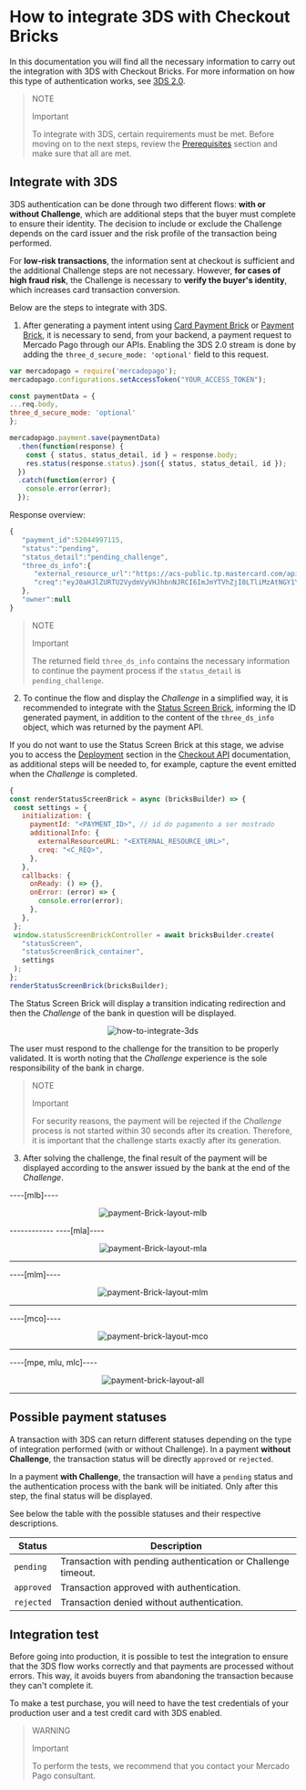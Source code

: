 # How to integrate 3DS with Checkout Bricks

In this documentation you will find all the necessary information to carry out the integration with 3DS with Checkout Bricks. For more information on how this type of authentication works, see [3DS 2.0](/developers/en/docs/checkout-bricks/how-tos/improve-payment-approval/3ds).

> NOTE
>
> Important
>
> To integrate with 3DS, certain requirements must be met. Before moving on to the next steps, review the [Prerequisites](/developers/en/docs/checkout-bricks/prerequisites) section and make sure that all are met.

## Integrate with 3DS

3DS authentication can be done through two different flows: **with or without Challenge**, which are additional steps that the buyer must complete to ensure their identity. The decision to include or exclude the Challenge depends on the card issuer and the risk profile of the transaction being performed.

For **low-risk transactions**, the information sent at checkout is sufficient and the additional Challenge steps are not necessary. However, **for cases of high fraud risk**, the Challenge is necessary to **verify the buyer's identity**, which increases card transaction conversion.

Below are the steps to integrate with 3DS.

1. After generating a payment intent using [Card Payment Brick](/developers/en/docs/checkout-bricks/card-payment-brick/introduction) or [Payment Brick](/developers/en/docs/checkout-bricks/payment-brick/introduction), it is necessary to send, from your backend, a payment request to Mercado Pago through our APIs. Enabling the 3DS 2.0 stream is done by adding the `three_d_secure_mode: 'optional'` field to this request.

```javascript
var mercadopago = require('mercadopago');
mercadopago.configurations.setAccessToken("YOUR_ACCESS_TOKEN");

const paymentData = {
...req.body,
three_d_secure_mode: 'optional'
};

mercadopago.payment.save(paymentData)
  .then(function(response) {
    const { status, status_detail, id } = response.body;
    res.status(response.status).json({ status, status_detail, id });
  })
  .catch(function(error) {
    console.error(error);
  });
```

 Response overview:

```javascript
{
   "payment_id":52044997115,
   "status":"pending",
   "status_detail":"pending_challenge",
   "three_ds_info":{
      "external_resource_url":"https://acs-public.tp.mastercard.com/api/v1/browser_Challenges",
      "creq":"eyJ0aHJlZURTU2VydmVyVHJhbnNJRCI6ImJmYTVhZjI0LTliMzAtNGY1Yi05MzQwLWJkZTc1ZjExMGM1MCIsImFjlOWYiLCJjW5kb3dTaXplIjoiMDQiLCJtZXNzYWdlVHlwZSI6IkNSZXEiLCJtZXNzYWdlVmVyc2lvbiI6IS4wIn0"
   },
   "owner":null
}
```

> NOTE
>
> Important
>
> The returned field `three_ds_info` contains the necessary information to continue the payment process if the `status_detail` is `pending_challenge`.

2. To continue the flow and display the _Challenge_ in a simplified way, it is recommended to integrate with the [Status Screen Brick](/developers/en/docs/checkout-bricks/status-screen-brick/default-rendering), informing the ID generated payment, in addition to the content of the `three_ds_info` object, which was returned by the payment API.

If you do not want to use the Status Screen Brick at this stage, we advise you to access the [Deployment](/developers/en/docs/checkout-api/how-tos/how-to-integrate-3ds) section in the [Checkout API](/developers/en/docs/checkout-api/landing) documentation, as additional steps will be needed to, for example, capture the event emitted when the _Challenge_ is completed.

```javascript
{
const renderStatusScreenBrick = async (bricksBuilder) => {
 const settings = {
   initialization: {
     paymentId: "<PAYMENT_ID>", // id do pagamento a ser mostrado
     additionalInfo: {
       externalResourceURL: "<EXTERNAL_RESOURCE_URL>",
       creq: "<C_REQ>",
     },
   },
   callbacks: {
     onReady: () => {},
     onError: (error) => {
       console.error(error);
     },
   },
 };
 window.statusScreenBrickController = await bricksBuilder.create(
   "statusScreen",
   "statusScreenBrick_container",
   settings
 );
};
renderStatusScreenBrick(bricksBuilder);

```

The Status Screen Brick will display a transition indicating redirection and then the _Challenge_ of the bank in question will be displayed.

<center>

![how-to-integrate-3ds](checkout-bricks/how-to-integrate-3ds-en.gif)

</center>

The user must respond to the challenge for the transition to be properly validated. It is worth noting that the _Challenge_ experience is the sole responsibility of the bank in charge.

> NOTE
>
> Important
>
> For security reasons, the payment will be rejected if the _Challenge_ process is not started within 30 seconds after its creation. Therefore, it is important that the challenge starts exactly after its generation.

3. After solving the challenge, the final result of the payment will be displayed according to the answer issued by the bank at the end of the _Challenge_.

----[mlb]----
<center>

![payment-Brick-layout-mlb](checkout-bricks/payment-brick-layout-mlb-en.gif)

</center>
------------
----[mla]----
<center>

![payment-Brick-layout-mla](checkout-bricks/payment-brick-layout-mla-en.gif)

</center>

------------
----[mlm]----
<center>

![payment-Brick-layout-mlm](checkout-bricks/payment-brick-layout-mlm-en.gif)

</center>

------------
----[mco]----
<center>

![payment-brick-layout-mco](checkout-bricks/payment-brick-layout-mco-en.gif)

</center>

------------
----[mpe, mlu, mlc]----
<center>

![payment-brick-layout-all](checkout-bricks/payment-brick-layout-all-en.gif)

</center>

------------

## Possible payment statuses

A transaction with 3DS can return different statuses depending on the type of integration performed (with or without Challenge). In a payment **without Challenge**, the transaction status will be directly `approved` or `rejected`.

In a payment **with Challenge**, the transaction will have a `pending` status and the authentication process with the bank will be initiated. Only after this step, the final status will be displayed.

See below the table with the possible statuses and their respective descriptions.

| Status | Description |
| --- | --- |
| `pending` | Transaction with pending authentication or Challenge timeout. |
| `approved` | Transaction approved with authentication. |
| `rejected`| Transaction denied without authentication. |

## Integration test

Before going into production, it is possible to test the integration to ensure that the 3DS flow works correctly and that payments are processed without errors. This way, it avoids buyers from abandoning the transaction because they can't complete it.

To make a test purchase, you will need to have the test credentials of your production user and a test credit card with 3DS enabled.

> WARNING
>
> Important
>
> To perform the tests, we recommend that you contact your Mercado Pago consultant.